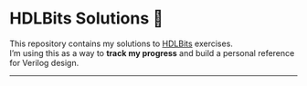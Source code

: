 # HDLBits Solutions 🚀

This repository contains my solutions to [HDLBits](https://hdlbits.01xz.net/wiki/Main_Page) exercises.  
I’m using this as a way to **track my progress** and build a personal reference for Verilog design.

---

<!--## 📌 Progress Log

### 1. Basics
- [x] Simple gates (`and_gate.v`, `or_gate.v`, `not_gate.v`)
- [x] 2-to-1 multiplexer (`mux2.v`)
- [ ] 4-to-1 multiplexer (`mux4.v`)

### 2. Combinational Logic
- [x] Even parity detector (`even_parity.v`)
- [ ] Majority vote (`majority.v`)

### 3. Sequential Logic
- [ ] D Flip-Flop (`dff.v`)
- [ ] Shift Register (`shiftreg.v`)

---

## 📂 Repository Structure
